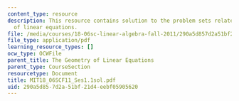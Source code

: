 ```yaml
---
content_type: resource
description: This resource contains solution to the problem sets related to the geometry
  of linear equations.
file: /media/courses/18-06sc-linear-algebra-fall-2011/290a5d857d2a51bf21d4eebf05905620_MIT18_06SCF11_Ses1.1sol.pdf
file_type: application/pdf
learning_resource_types: []
ocw_type: OCWFile
parent_title: The Geometry of Linear Equations
parent_type: CourseSection
resourcetype: Document
title: MIT18_06SCF11_Ses1.1sol.pdf
uid: 290a5d85-7d2a-51bf-21d4-eebf05905620
---
```


